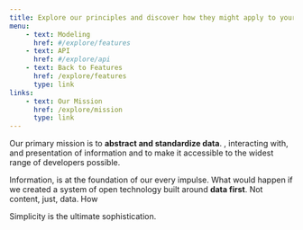 ```yaml
---
title: Explore our principles and discover how they might apply to your project.
menu:
    - text: Modeling
      href: #/explore/features
    - text: API
      href: #/explore/api
    - text: Back to Features
      href: /explore/features
      type: link
links:
    - text: Our Mission
      href: /explore/mission
      type: link
---
```


Our primary mission is to **abstract and standardize data**. , interacting with, and presentation of information and to make it accessible to the widest range of developers possible.

Information, is at the foundation of our every impulse. What would happen if we created a system of open technology built around **data first**. Not content, just, data. How 

Simplicity is the ultimate sophistication.
